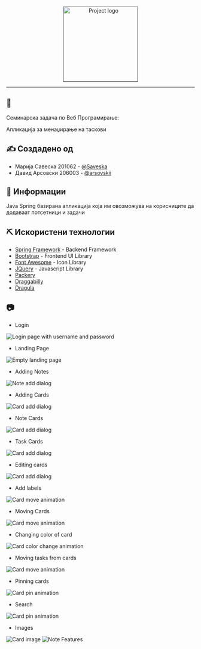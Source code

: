 <p align="center">
  <a href="" rel="noopener">
 <img width=200px src="https://i.imgur.com/5JgVZ55.png" alt="Project logo"></a>
</p>



<div align="center">


</div>

---


## 🧐 

Семинарска задача по Веб Програмирање:

Апликација за менаџирање на таскови

## ✍️ Создадено од

- Марија Савеска 201062 - [@Saveska](https://github.com/Saveska)
- Давид Арсовски 206003 - [@arsovskii](https://github.com/arsovskii)

## 🏁 Информации
Java Spring базирана апликација која им овозможува на корисниците да додаваат потсетници и задачи 

## ⛏️ Искористени технологии

- [Spring Framework](https://spring.io/) - Backend Framework
- [Bootstrap](https://getbootstrap.com/) - Frontend UI Library
- [Font Awesome](https://fontawesome.com) - Icon Library
- [JQuery](https://jquery.com/) - Javascript Library
- [Packery](https://packery.metafizzy.co/)
- [Draggabilly](https://draggabilly.desandro.com/)
- [Dragula](https://bevacqua.github.io/dragula/) 


## 📷 

- Login

![Login page with username and password](/screenshots/login.png)
- Landing Page

![Empty landing page](/screenshots/landingPage.png)
- Adding Notes

![Note add dialog](/screenshots/newNote.png)
- Adding Cards

![Card add dialog](/screenshots/newTaskCard.png)
- Note Cards

![Card add dialog](/screenshots/note.png)
- Task Cards

![Card add dialog](/screenshots/taskCard.png)
- Editing cards

![Card add dialog](/screenshots/edit.png)
- Add labels

![Card move animation](/screenshots/addLabel.png)
- Moving Cards

![Card move animation](/screenshots/changeOrder.gif)
- Changing color of card

![Card color change animation](/screenshots/colorChange.gif)
- Moving tasks from cards

![Card move animation](/screenshots/changeTaskCard.gif)
- Pinning cards

![Card pin animation](/screenshots/pinCard.gif)
- Search

![Card pin animation](/screenshots/search.png)
- Images

![Card image](/screenshots/image.png)
![Note Features](/screenshots/noteFeatures.png)

